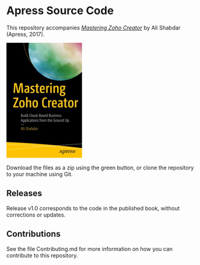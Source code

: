 # Apress Source Code

This repository accompanies [*Mastering Zoho Creator*](http://www.apress.com/9781484229064) by Ali Shabdar (Apress, 2017).

[comment]: #cover
![Cover image](9781484229064.jpg)

Download the files as a zip using the green button, or clone the repository to your machine using Git.

## Releases

Release v1.0 corresponds to the code in the published book, without corrections or updates.

## Contributions

See the file Contributing.md for more information on how you can contribute to this repository.

